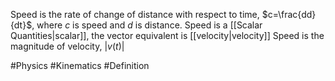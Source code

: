 Speed is the rate of change of distance with respect to time, $c=\frac{dd}{dt}$, where $c$ is speed and $d$ is distance. Speed is a [[Scalar Quantities|scalar]], the vector equivalent is [[velocity|velocity]]
Speed is the magnitude of velocity, $\left| v(t) \right|$

#Physics #Kinematics #Definition